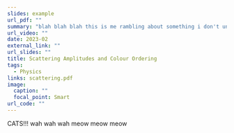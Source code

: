 ```yaml
---
slides: example
url_pdf: ""
summary: "blah blah blah this is me rambling about something i don't understand thank you kindly for your attention"
url_video: ""
date: 2023-02
external_link: ""
url_slides: ""
title: Scattering Amplitudes and Colour Ordering
tags:
  - Physics
links: scattering.pdf
image:
  caption: ""
  focal_point: Smart
url_code: ""
---
```

CATS!!! wah wah wah meow meow meow
